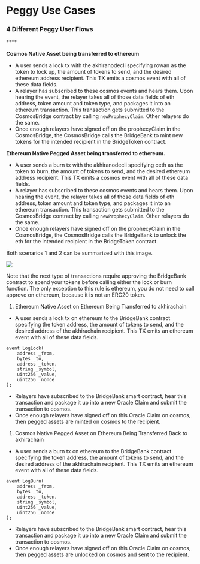 # Peggy Use Cases

### **4 Different Peggy User Flows**

\*\*\*\*

**Cosmos Native Asset being transferred to ethereum**

* A user sends a lock tx with the akhiranodecli specifying rowan as the token to lock up, the amount of tokens to send, and the desired ethereum address recipient. This TX emits a cosmos event with all of these data fields.
* A relayer has subscribed to these cosmos events and hears them. Upon hearing the event, the relayer takes all of those data fields of eth address, token amount and token type, and packages it into an ethereum transaction. This transaction gets submitted to the CosmosBridge contract by calling `newProphecyClaim`. Other relayers do the same.
* Once enough relayers have signed off on the prophecyClaim in the CosmosBridge, the CosmosBridge calls the BridgeBank to mint new tokens for the intended recipient in the BridgeToken contract.

**Ethereum Native Pegged Asset being transferred to ethereum.**

* A user sends a burn tx with the akhiranodecli specifying ceth as the token to burn, the amount of tokens to send, and the desired ethereum address recipient. This TX emits a cosmos event with all of these data fields.
* A relayer has subscribed to these cosmos events and hears them. Upon hearing the event, the relayer takes all of those data fields of eth address, token amount and token type, and packages it into an ethereum transaction. This transaction gets submitted to the CosmosBridge contract by calling `newProphecyClaim`. Other relayers do the same.
* Once enough relayers have signed off on the prophecyClaim in the CosmosBridge, the CosmosBridge calls the BridgeBank to unlock the eth for the intended recipient in the BridgeToken contract.

Both scenarios 1 and 2 can be summarized with this image. 

![](../../.gitbook/assets/al-jabaal-flow.png)

Note that the next type of transactions require approving the BridgeBank contract to spend your tokens before calling either the lock or burn function. The only exception to this rule is ethereum, you do not need to call approve on ethereum, because it is not an ERC20 token.

1. Ethereum Native Asset on Ethereum Being Transferred to akhirachain

* A user sends a lock tx on ethereum to the BridgeBank contract specifying the token address, the amount of tokens to send, and the desired address of the akhirachain recipient. This TX emits an ethereum event with all of these data fields.

```text
event LogLock(
    address _from,
    bytes _to,
    address _token,
    string _symbol,
    uint256 _value,
    uint256 _nonce
);
```

* Relayers have subscribed to the BridgeBank smart contract, hear this transaction and package it up into a new Oracle Claim and submit the transaction to cosmos.
* Once enough relayers have signed off on this Oracle Claim on cosmos, then pegged assets are minted on cosmos to the recipient.

1. Cosmos Native Pegged Asset on Ethereum Being Transferred Back to akhirachain

* A user sends a burn tx on ethereum to the BridgeBank contract specifying the token address, the amount of tokens to send, and the desired address of the akhirachain recipient. This TX emits an ethereum event with all of these data fields.

```text
event LogBurn(
    address _from,
    bytes _to,
    address _token,
    string _symbol,
    uint256 _value,
    uint256 _nonce
);
```

* Relayers have subscribed to the BridgeBank smart contract, hear this transaction and package it up into a new Oracle Claim and submit the transaction to cosmos.
* Once enough relayers have signed off on this Oracle Claim on cosmos, then pegged assets are unlocked on cosmos and sent to the recipient.

